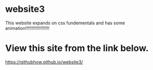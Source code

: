 # website3
This website expands on css fundementals and has some animation!!!!!!!!!!!!!!!!!!!
# View this site from the link below.
https://githubhow.github.io/website3/